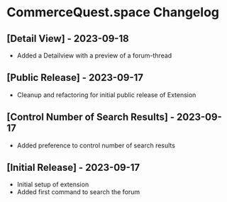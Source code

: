 # CommerceQuest.space Changelog

## [Detail View] - 2023-09-18
- Added a Detailview with a preview of a forum-thread

## [Public Release] - 2023-09-17
- Cleanup and refactoring for initial public release of Extension

## [Control Number of Search Results] - 2023-09-17
- Added preference to control number of search results

## [Initial Release] - 2023-09-17
- Initial setup of extension
- Added first command to search the forum
